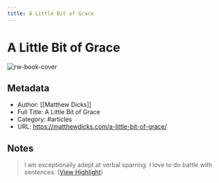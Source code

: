 ```yaml
---
title: A Little Bit of Grace
---
```

# A Little Bit of Grace

![rw-book-cover](https://matthewdicks.com/wp-content/uploads/2023/02/grace-300x200.jpeg)

## Metadata
- Author: [[Matthew Dicks]]
- Full Title: A Little Bit of Grace
- Category: #articles
- URL: https://matthewdicks.com/a-little-bit-of-grace/

## Notes
> I am exceptionally adept at verbal sparring. I love to do battle with sentences. ([View Highlight](https://read.readwise.io/read/01gt6jcmcfecsncmad30yrn8q0))

